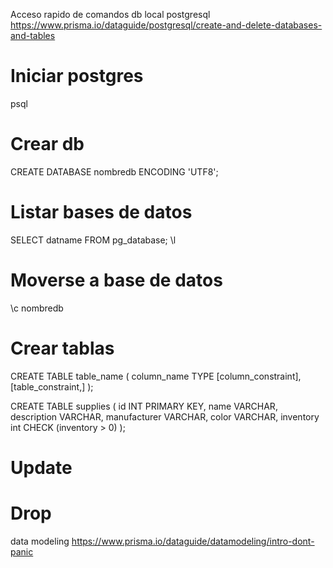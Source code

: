 Acceso rapido de comandos db local postgresql
https://www.prisma.io/dataguide/postgresql/create-and-delete-databases-and-tables

# Iniciar postgres
psql

# Crear db
CREATE DATABASE nombredb ENCODING 'UTF8';

# Listar bases de datos
SELECT datname FROM pg_database;
\l

# Moverse a base de datos 
\c nombredb

# Crear tablas
CREATE TABLE table_name (
    column_name TYPE [column_constraint],
    [table_constraint,]
);

CREATE TABLE supplies (
  id INT PRIMARY KEY,
  name VARCHAR,
  description VARCHAR,
  manufacturer VARCHAR,
  color VARCHAR,
  inventory int CHECK (inventory > 0)
);

# Update
# Drop

data modeling https://www.prisma.io/dataguide/datamodeling/intro-dont-panic